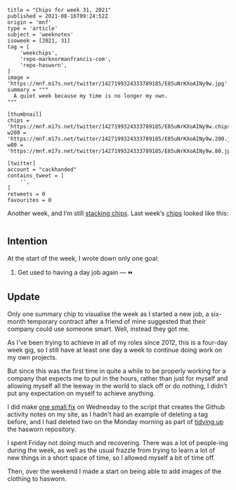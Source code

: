 ```
title = "Chips for week 31, 2021"
published = 2021-08-16T09:24:52Z
origin = 'mnf'
type = 'article'
subject = 'weeknotes'
isoweek = [2021, 31]
tag = [
    'weekchips',
    'repo-marknormanfrancis-com',
    'repo-hasworn',
]
image = 'https://mnf.m17s.net/twitter/1427199324333789185/E85uNrKXoAINy9w.jpg'
summary = """
  A quiet week because my time is no longer my own.
"""

[thumbnail]
chips = 'https://mnf.m17s.net/twitter/1427199324333789185/E85uNrKXoAINy9w.chips.jpg'
w200 = 'https://mnf.m17s.net/twitter/1427199324333789185/E85uNrKXoAINy9w.200.jpg'
w80 = 'https://mnf.m17s.net/twitter/1427199324333789185/E85uNrKXoAINy9w.80.jpg'

[twitter]
account = "cackhanded"
contains_tweet = [
    '',
]
retweets = 0
favourites = 0
```

Another week, and I’m still [stacking chips][chips]. Last week’s
[chips][markers] looked like this:

[chips]: /2020/06/19/my-week-in-poker-chips
[markers]: /2020/08/22/my-weekchips-markers

<p class='image'><img src='https://mnf.m17s.net/twitter/1427199324333789185/E85uNrKXoAINy9w.jpg' alt=''></p>

## Intention

At the start of the week, I wrote down only one goal:

1. Get used to having a day job again — ⏩


## Update

Only one summary chip to visualise the week as I started a new job, a
six-month temporary contract after a friend of mine suggested that their
company could use someone smart. Well, instead they got me.

As I've been trying to achieve in all of my roles since 2012, this is a
four-day week gig, so I still have at least one day a week to continue doing
work on my own projects.

But since this was the first time in quite a while to be properly working for
a company that expects me to put in the hours, rather than just for myself and
allowing myself all the leeway in the world to slack off or do nothing, I
didn't put any expectation on myself to achieve anything.

I did make [one small fix][f] on Wednesday to the script that creates the
Github activity notes on my site, as I hadn't had an example of deleting a tag
before, and I had deleted two on the Monday morning as part of [tidying
up][u] the hasworn repository.

I spent Friday not doing much and recovering. There was a lot of people-ing
during the week, as well as the usual frazzle from trying to learn a lot of
new things in a short space of time, so I allowed myself a bit of time off.

Then, over the weekend I made a start on being able to add images of the
clothing to hasworn.

[f]: https://github.com/norm/marknormanfrancis.com/commit/c7da3b396256984769847d04848e5477d139d892
[u]: /2021/08/02/github_activity
